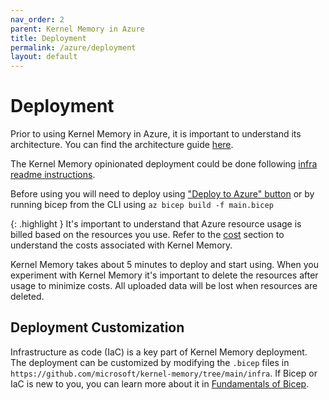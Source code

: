 ```yaml
---
nav_order: 2
parent: Kernel Memory in Azure
title: Deployment
permalink: /azure/deployment
layout: default
---
```


# Deployment

Prior to using Kernel Memory in Azure, it is important to understand its architecture. You can find the architecture guide [here](architecture).

The Kernel Memory opinionated deployment could be done following [infra readme instructions](https://github.com/microsoft/kernel-memory/tree/main/infra).

Before using you will need to deploy using ["Deploy to Azure" button](https://github.com/microsoft/kernel-memory/blob/main/infra) or by running bicep from the CLI using `az bicep build -f main.bicep`

{: .highlight }
It's important to understand that Azure resource usage is billed based on the resources you use. Refer to the [cost](architecture#cost) section to understand the costs associated with Kernel Memory.

Kernel Memory takes about 5 minutes to deploy and start using. When you experiment with Kernel Memory it's important to delete the resources after usage to minimize costs. All uploaded data will be lost when resources are deleted.

## Deployment Customization

Infrastructure as code (IaC) is a key part of Kernel Memory deployment. The deployment can be customized by modifying the `.bicep` files in `https://github.com/microsoft/kernel-memory/tree/main/infra`.
If Bicep or IaC is new to you, you can learn more about it in [Fundamentals of Bicep](https://learn.microsoft.com/training/paths/fundamentals-bicep/).
